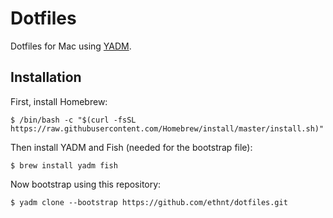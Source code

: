# Dotfiles

Dotfiles for Mac using [YADM](https://yadm.io/).

## Installation

First, install Homebrew:

```
$ /bin/bash -c "$(curl -fsSL https://raw.githubusercontent.com/Homebrew/install/master/install.sh)"
```

Then install YADM and Fish (needed for the bootstrap file):

```
$ brew install yadm fish
```

Now bootstrap using this repository:

```
$ yadm clone --bootstrap https://github.com/ethnt/dotfiles.git
```